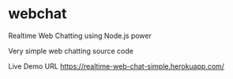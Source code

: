 # webchat
Realtime Web Chatting using Node.js power

Very simple web chatting source code

Live Demo URL
https://realtime-web-chat-simple.herokuapp.com/